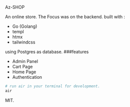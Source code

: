 Az-SHOP


An online store. The Focus was on the backend. built with : 
 - Go (Golang)
 - templ
 - htmx 
 - tailwindcss

using Postgres as database. 
###features
 - Admin Panel 
 - Cart Page 
 - Home Page 
 - Authentication  


```bash
# run air in your terminal for development.
air
```




MIT.
